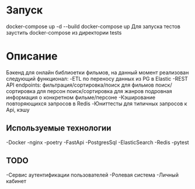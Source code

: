 # Запуск
docker-compose up -d --build
docker-compose up
Для запуска тестов заустить docker-compose из директории tests
# Описание

Бэкенд для онлайн библиоетки фильмов, на данный момент реализован следующий функционал:
-ETL по переносу данных из PG в Elastic
-REST API endpoints:
    фильтрация/сортировка/поиск для фильмов
    поиск/сортировка для персон
    поиск/сортировка для жанров
    подровная информация о конкретном фильме/персоне
-Кэширование повторяющихся запросов в Redis
-Юниттесты для типичных запросов к Api, кэшу

## Используемые технологии

-Docker
-nginx
-poetry
-FastApi
-PostgresSql
-ElasticSearch
-Redis
-pytest

## TODO

-Сервис аутентификации пользователей
-Ролевая система
-Личный кабинет
